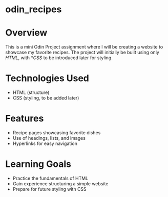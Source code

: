 # odin_recipes 

# Overview  
This is a mini Odin Project assignment where I will be creating a website to showcase my favorite recipes. The project will initially be built using only *HTML*, with **CSS* to be introduced later for styling.  

# Technologies Used  
- HTML (structure)  
- CSS (styling, to be added later)  

# Features  
- Recipe pages showcasing favorite dishes  
- Use of headings, lists, and images  
- Hyperlinks for easy navigation  

# Learning Goals  
- Practice the fundamentals of HTML  
- Gain experience structuring a simple website  
- Prepare for future styling with CSS  
